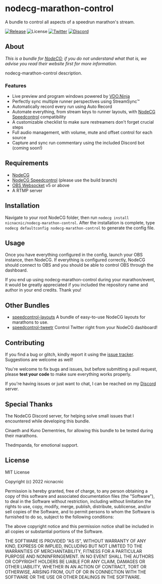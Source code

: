 # nodecg-marathon-control
A bundle to control all aspects of a speedrun marathon's stream.

[![Release](https://img.shields.io/github/v/release/nicnacnic/nodecg-marathon-control?label=Release)](https://github.com/nicnacnic/nodecg-marathon-control/releases)
![License](https://img.shields.io/github/license/nicnacnic/nodecg-marathon-control?label=License)
[![Twitter](https://img.shields.io/twitter/follow/nicnacnic11?style=social)](https://twitter.com/nicnacnic11)
[![Discord](https://img.shields.io/badge/-Join%20the%20Discord!-brightgreen?label=&logo=discord&logoColor=ffffff&color=7389D8&labelColor=6A7EC2)](https://discord.gg/A34Qpfe)

## About
*This is a bundle for [NodeCG](https://github.com/nodecg/nodecg); if you do not understand what that is, we advise you read their website first for more information.*

nodecg-marathon-control description.

### Features
- Live preview and program windows powered by [VDO.Ninja](https://vdo.ninja)
- Perfectly sync multiple runner perspectives using StreamSync™
- Automatically record every run using Auto Record
- Automate everything, from stream keys to runner layouts, with [NodeCG Speedcontrol]() compatibility
- A customizable checklist to make sure restreamers don't forget crucial steps
- Full audio management, with volume, mute and offset control for each source
- Capture and sync run commentary using the included Discord bot (coming soon!)

## Requirements
- [NodeCG](https://github.com/nodecg/nodecg)
- [NodeCG Speedcontrol](https://github.com/speedcontrol/nodecg-speedcontrol) (please use the build branch)
- [OBS Websocket]() v5 or above
- A RTMP server

## Installation
Navigate to your root NodeCG folder, then run `nodecg install nicnacnic/nodecg-marathon-control`. After the installation is complete, type `nodecg defaultconfig nodecg-marathon-control` to generate the config file.

## Usage
Once you have everything configured in the config, launch your OBS instance, then NodeCG. If everything is configured correctly, NodeCG should connect to OBS and you should be able to control OBS through the dashboard.

If you end up using nodecg-marathon-control during your marathon/event, it would be greatly appreciated if you included the repository name and author in your end credits. Thank you!

## Other Bundles
- [speedcontrol-layouts](https://github.com/nicnacnic/speedcontrol-layouts) A bundle of easy-to-use NodeCG layouts for marathons to use.
- [speedcontrol-tweetr](https://github.com/nicnacnic/speedcontrol-tweetr) Control Twitter right from your NodeCG dashboard!

## Contributing
If you find a bug or glitch, kindly report it using the [issue tracker](https://github.com/nicnacnic/nodecg-marathon-control/issues). Suggestions are welcome as well!

You're welcome to fix bugs and issues, but before submitting a pull request, please **test your code** to make sure everything works properly.

If you're having issues or just want to chat, I can be reached on my [Discord](https://discord.gg/A34Qpfe) server.

## Special Thanks
The NodeCG Discord server, for helping solve small issues that I encountered while developing this bundle.

Cinaeth and Kuno Dementries, for allowing this bundle to be tested during their marathons.

Thedmpanda, for emotional support.

## License
MIT  License

Copyright (c) 2022 nicnacnic

Permission is hereby granted, free of charge, to any person obtaining a copy
of this software and associated documentation files (the "Software"), to deal
in the Software without restriction, including without limitation the rights
to use, copy, modify, merge, publish, distribute, sublicense, and/or sell
copies of the Software, and to permit persons to whom the Software is
furnished to do so, subject to the following conditions:

The above copyright notice and this permission notice shall be included in all
copies or substantial portions of the Software.

THE SOFTWARE IS PROVIDED "AS IS", WITHOUT WARRANTY OF ANY KIND, EXPRESS OR
IMPLIED, INCLUDING BUT NOT LIMITED TO THE WARRANTIES OF MERCHANTABILITY,
FITNESS FOR A PARTICULAR PURPOSE AND NONINFRINGEMENT. IN NO EVENT SHALL THE
AUTHORS OR COPYRIGHT HOLDERS BE LIABLE FOR ANY CLAIM, DAMAGES OR OTHER
LIABILITY, WHETHER IN AN ACTION OF CONTRACT, TORT OR OTHERWISE, ARISING FROM,
OUT OF OR IN CONNECTION WITH THE SOFTWARE OR THE USE OR OTHER DEALINGS IN THE
SOFTWARE.